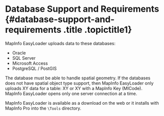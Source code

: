 Database Support and Requirements {#database-support-and-requirements .title .topictitle1}
=================================

<div class="body conbody">

MapInfo EasyLoader uploads data to these databases:

-   Oracle
-   SQL Server
-   Microsoft Access
-   PostgreSQL / PostGIS

The database must be able to handle spatial geometry. If the databases
does not have spatial object type support, then MapInfo EasyLoader only
uploads XY data for a table: XY or XY with a MapInfo Key (<span
class="keyword">MICode</span>). MapInfo EasyLoader opens only one server
connection at a time.

MapInfo EasyLoader is available as a download on the web or it installs
with MapInfo Pro into the `\Tools`
directory.
